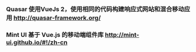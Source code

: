 ### Quasar 使用VueJs 2，使用相同的代码构建响应式网站和混合移动应用 http://quasar-framework.org/
### Mint UI 基于 Vue.js 的移动端组件库 http://mint-ui.github.io/#!/zh-cn


















